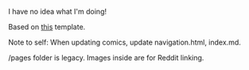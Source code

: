 I have no idea what I'm doing!

Based on [this](https://peahatlanding.github.io/Plain-Webcomic/docs/index.html) template.

Note to self: When updating comics, update navigation.html, index.md.

/pages folder is legacy. Images inside are for Reddit linking.